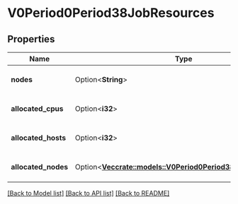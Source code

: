 # V0Period0Period38JobResources

## Properties

Name | Type | Description | Notes
------------ | ------------- | ------------- | -------------
**nodes** | Option<**String**> | list of assigned job nodes | [optional]
**allocated_cpus** | Option<**i32**> | number of assigned job cpus | [optional]
**allocated_hosts** | Option<**i32**> | number of assigned job hosts | [optional]
**allocated_nodes** | Option<[**Vec<crate::models::V0Period0Period38NodeAllocation>**](v0.0.38_node_allocation.md)> | array of allocated nodes | [optional]

[[Back to Model list]](../README.md#documentation-for-models) [[Back to API list]](../README.md#documentation-for-api-endpoints) [[Back to README]](../README.md)


